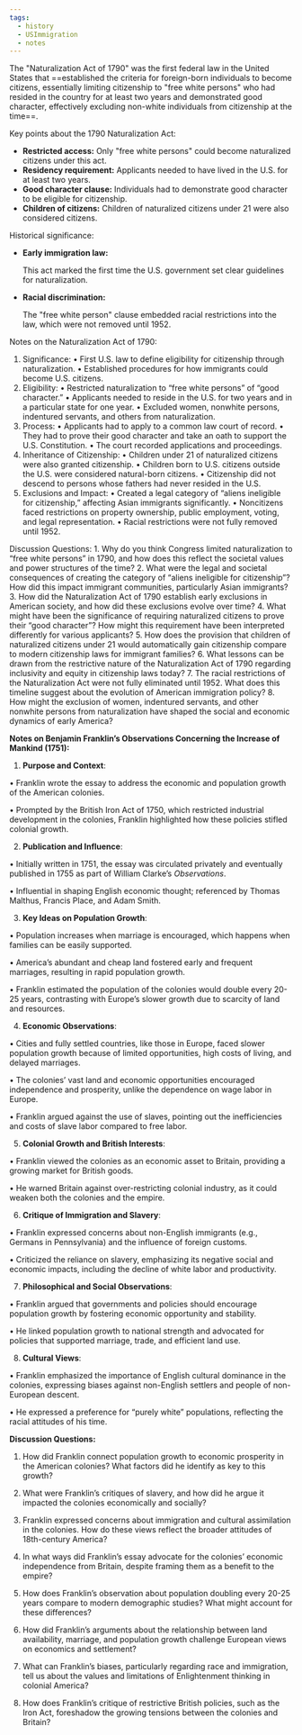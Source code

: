 ```yaml
---
tags:
  - history
  - USImmigration
  - notes
---
```

The "Naturalization Act of 1790" was the first federal law in the United States that ==established the criteria for foreign-born individuals to become citizens, essentially limiting citizenship to "free white persons" who had resided in the country for at least two years and demonstrated good character, effectively excluding non-white individuals from citizenship at the time==. 

Key points about the 1790 Naturalization Act:

- **Restricted access:** Only "free white persons" could become naturalized citizens under this act. 
- **Residency requirement:** Applicants needed to have lived in the U.S. for at least two years. 
- **Good character clause:** Individuals had to demonstrate good character to be eligible for citizenship. 
- **Children of citizens:** Children of naturalized citizens under 21 were also considered citizens. 

Historical significance:

- **Early immigration law:**
    
    This act marked the first time the U.S. government set clear guidelines for naturalization. 
    
- **Racial discrimination:**
    
    The "free white person" clause embedded racial restrictions into the law, which were not removed until 1952.


Notes on the Naturalization Act of 1790:
1.	Significance:
	•	First U.S. law to define eligibility for citizenship through naturalization.
	•	Established procedures for how immigrants could become U.S. citizens.
2.	Eligibility:
	•	Restricted naturalization to “free white persons” of “good character.”
	•	Applicants needed to reside in the U.S. for two years and in a particular state for one year.
	•	Excluded women, nonwhite persons, indentured servants, and others from naturalization.
3.	Process:
	•	Applicants had to apply to a common law court of record.
	•	They had to prove their good character and take an oath to support the U.S. Constitution.
	•	The court recorded applications and proceedings.
4.	Inheritance of Citizenship:
	•	Children under 21 of naturalized citizens were also granted citizenship.
	•	Children born to U.S. citizens outside the U.S. were considered natural-born citizens.
	•	Citizenship did not descend to persons whose fathers had never resided in the U.S.
5.	Exclusions and Impact:
	•	Created a legal category of “aliens ineligible for citizenship,” affecting Asian immigrants significantly.
	•	Noncitizens faced restrictions on property ownership, public employment, voting, and legal representation.
	•	Racial restrictions were not fully removed until 1952.

Discussion Questions:
	1.	Why do you think Congress limited naturalization to “free white persons” in 1790, and how does this reflect the societal values and power structures of the time?
	2.	What were the legal and societal consequences of creating the category of “aliens ineligible for citizenship”? How did this impact immigrant communities, particularly Asian immigrants?
	3.	How did the Naturalization Act of 1790 establish early exclusions in American society, and how did these exclusions evolve over time?
	4.	What might have been the significance of requiring naturalized citizens to prove their “good character”? How might this requirement have been interpreted differently for various applicants?
	5.	How does the provision that children of naturalized citizens under 21 would automatically gain citizenship compare to modern citizenship laws for immigrant families?
	6.	What lessons can be drawn from the restrictive nature of the Naturalization Act of 1790 regarding inclusivity and equity in citizenship laws today?
	7.	The racial restrictions of the Naturalization Act were not fully eliminated until 1952. What does this timeline suggest about the evolution of American immigration policy?
	8.	How might the exclusion of women, indentured servants, and other nonwhite persons from naturalization have shaped the social and economic dynamics of early America?


**Notes on Benjamin Franklin’s Observations Concerning the Increase of Mankind (1751):**

1. **Purpose and Context**:

• Franklin wrote the essay to address the economic and population growth of the American colonies.

• Prompted by the British Iron Act of 1750, which restricted industrial development in the colonies, Franklin highlighted how these policies stifled colonial growth.

2. **Publication and Influence**:

• Initially written in 1751, the essay was circulated privately and eventually published in 1755 as part of William Clarke’s _Observations_.

• Influential in shaping English economic thought; referenced by Thomas Malthus, Francis Place, and Adam Smith.

3. **Key Ideas on Population Growth**:

• Population increases when marriage is encouraged, which happens when families can be easily supported.

• America’s abundant and cheap land fostered early and frequent marriages, resulting in rapid population growth.

• Franklin estimated the population of the colonies would double every 20-25 years, contrasting with Europe’s slower growth due to scarcity of land and resources.

4. **Economic Observations**:

• Cities and fully settled countries, like those in Europe, faced slower population growth because of limited opportunities, high costs of living, and delayed marriages.

• The colonies’ vast land and economic opportunities encouraged independence and prosperity, unlike the dependence on wage labor in Europe.

• Franklin argued against the use of slaves, pointing out the inefficiencies and costs of slave labor compared to free labor.

5. **Colonial Growth and British Interests**:

• Franklin viewed the colonies as an economic asset to Britain, providing a growing market for British goods.

• He warned Britain against over-restricting colonial industry, as it could weaken both the colonies and the empire.

6. **Critique of Immigration and Slavery**:

• Franklin expressed concerns about non-English immigrants (e.g., Germans in Pennsylvania) and the influence of foreign customs.

• Criticized the reliance on slavery, emphasizing its negative social and economic impacts, including the decline of white labor and productivity.

7. **Philosophical and Social Observations**:

• Franklin argued that governments and policies should encourage population growth by fostering economic opportunity and stability.

• He linked population growth to national strength and advocated for policies that supported marriage, trade, and efficient land use.

8. **Cultural Views**:

• Franklin emphasized the importance of English cultural dominance in the colonies, expressing biases against non-English settlers and people of non-European descent.

• He expressed a preference for “purely white” populations, reflecting the racial attitudes of his time.

  

**Discussion Questions:**

1. How did Franklin connect population growth to economic prosperity in the American colonies? What factors did he identify as key to this growth?

2. What were Franklin’s critiques of slavery, and how did he argue it impacted the colonies economically and socially?

3. Franklin expressed concerns about immigration and cultural assimilation in the colonies. How do these views reflect the broader attitudes of 18th-century America?

4. In what ways did Franklin’s essay advocate for the colonies’ economic independence from Britain, despite framing them as a benefit to the empire?

5. How does Franklin’s observation about population doubling every 20-25 years compare to modern demographic studies? What might account for these differences?

6. How did Franklin’s arguments about the relationship between land availability, marriage, and population growth challenge European views on economics and settlement?

7. What can Franklin’s biases, particularly regarding race and immigration, tell us about the values and limitations of Enlightenment thinking in colonial America?

8. How does Franklin’s critique of restrictive British policies, such as the Iron Act, foreshadow the growing tensions between the colonies and Britain?

